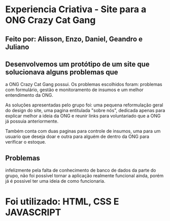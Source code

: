 # Experiencia Criativa - Site para a ONG Crazy Cat Gang

## Feito por: Alisson, Enzo, Daniel, Geandro e Juliano

## Desenvolvemos um protótipo de um site que solucionava alguns problemas que
a ONG Crazy Cat Gang possui. Os problemas escolhidos foram: problemas com formulário,
gestão e monitoramento de insumos e um melhor entendimento da ONG.

As soluções apresentadas pelo grupo foi: uma pequena reformulação geral do design do site,
uma pagina entitulada "sobre nós", dedicada apenas para explicar melhor a ideia da ONG e
reunir links para voluntariado que a ONG já possuia anteriormente.

Também conta com duas paginas para controle de insumos, uma para um usuario que deseja doar
e outra para alguém de dentro da ONG para verificar o estoque.

## Problemas

infelizmente pela falta de conhecimento de banco de dados da parte do grupo, não foi possível
tornar a aplicação realmente funcional ainda, porém já é possivel ter uma ideia de como funcionaria.

# Foi utilizado: HTML, CSS E JAVASCRIPT 
